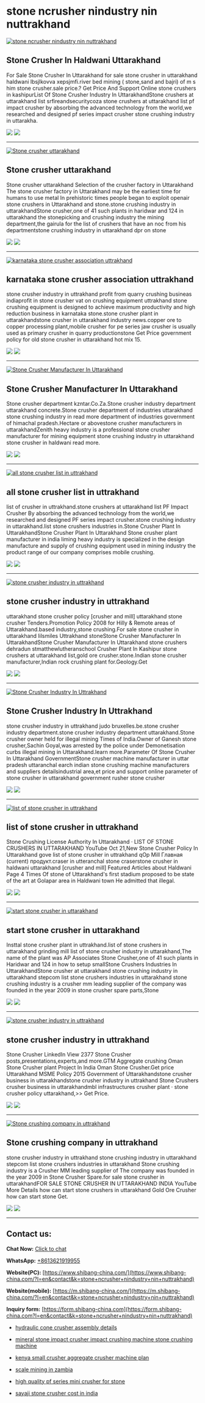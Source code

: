 # stone ncrusher nindustry nin nuttrakhand

<a href="https://swt.shibang-china.com/?l=en&img&k=stone+ncrusher+nindustry+nin+nuttrakhand" target="_blank">![stone ncrusher nindustry nin nuttrakhand](http://static.shibang-china.com/all-800x300/999.jpg)</a>

## Stone Crusher In Haldwani Uttarakhand
For Sale Stone Crusher In Uttarakhand for sale stone crusher in uttarakhand haldwani lbsjlkovva xepsjmfi.river bed mining ( stone,sand and bajri) of m s him stone crusher.sale price.? Get Price And Support Online stone crushers in kashipurList Of Stone Crusher Industry In UttarakhandStone crushers at uttarakhand list srfireandsecuritycoza stone crushers at uttarakhand list pf impact crusher by absorbing the advanced technology from the world,we researched and designed pf series impact crusher stone crushing industry in uttarakha.


<a href="https://whatsapp.shibangsoft.com/WhatsApp.php" target="_blank" title="WhatsApp">![](http://static.shibang-china.com/icon/whatsapp.png)</a> <a href="https://swt.shibang-china.com/?l=en&icon&k=stone+ncrusher+nindustry+nin+nuttrakhand" target="_blank">![](http://static.shibang-china.com/icon/chat-en.png)</a>

---

<a href="https://swt.shibang-china.com/?l=en&img&k=stone+ncrusher+nindustry+nin+nuttrakhand" target="_blank">![Stone crusher uttarakhand](http://static.shibang-china.com/all-800x300/719.jpg)</a>

## Stone crusher uttarakhand
Stone crusher uttarakhand Selection of the crusher factory in Uttarakhand The stone crusher factory in Uttarakhand may be the earliest time for humans to use metal In prehistoric times people began to exploit openair stone crushers in Uttarakhand and stone.stone crushing industry in uttarakhandStone crusher,one of 41 such plants in haridwar and 124 in uttarakhand the stonepicking and crushing industry the mining department,the gairula for the list of crushers that have an noc from his departmentstone crushing industry in uttarakhand dpr on stone


<a href="https://whatsapp.shibangsoft.com/WhatsApp.php" target="_blank" title="WhatsApp">![](http://static.shibang-china.com/icon/whatsapp.png)</a> <a href="https://swt.shibang-china.com/?l=en&icon&k=stone+ncrusher+nindustry+nin+nuttrakhand" target="_blank">![](http://static.shibang-china.com/icon/chat-en.png)</a>

---

<a href="https://swt.shibang-china.com/?l=en&img&k=stone+ncrusher+nindustry+nin+nuttrakhand" target="_blank">![karnataka stone crusher association uttrakhand](http://static.shibang-china.com/all-800x300/963.jpg)</a>

## karnataka stone crusher association uttrakhand
stone crusher industry in uttrakhand profit from quarry crushing busineas indiaprofit in stone crusher vat on crushing equipment uttrakhand stone crushing equipment is designed to achieve maximum productivity and high reduction business in karnataka stone.stone crusher plant in uttarakhandstone crusher in uttarakhand industry news.copper ore to copper processing plant,mobile crusher for pe series jaw crusher is usually used as primary crusher in quarry productionstone Get Price government policy for old stone crusher in uttarakhand hot mix 15.


<a href="https://whatsapp.shibangsoft.com/WhatsApp.php" target="_blank" title="WhatsApp">![](http://static.shibang-china.com/icon/whatsapp.png)</a> <a href="https://swt.shibang-china.com/?l=en&icon&k=stone+ncrusher+nindustry+nin+nuttrakhand" target="_blank">![](http://static.shibang-china.com/icon/chat-en.png)</a>

---

<a href="https://swt.shibang-china.com/?l=en&img&k=stone+ncrusher+nindustry+nin+nuttrakhand" target="_blank">![Stone Crusher Manufacturer In Uttarakhand](http://static.shibang-china.com/all-800x300/1486.jpg)</a>

## Stone Crusher Manufacturer In Uttarakhand
Stone crusher department kzntar.Co.Za.Stone crusher industry department uttarakhand concrete.Stone crusher department of industries uttarakhand stone crushing industry in read more department of industries government of himachal pradesh.Hectare or abovestone crusher manufacturers in uttarakhandZenith heavy industry is a professional stone crusher manufacturer for mining equipment stone crushing industry in uttarakhand stone crusher in haldwani read more.


<a href="https://whatsapp.shibangsoft.com/WhatsApp.php" target="_blank" title="WhatsApp">![](http://static.shibang-china.com/icon/whatsapp.png)</a> <a href="https://swt.shibang-china.com/?l=en&icon&k=stone+ncrusher+nindustry+nin+nuttrakhand" target="_blank">![](http://static.shibang-china.com/icon/chat-en.png)</a>

---

<a href="https://swt.shibang-china.com/?l=en&img&k=stone+ncrusher+nindustry+nin+nuttrakhand" target="_blank">![all stone crusher list in uttrakhand](http://static.shibang-china.com/all-800x300/1.jpg)</a>

## all stone crusher list in uttrakhand
list of crusher in uttrakhand.stone crushers at uttarakhand list PF Impact Crusher By absorbing the advanced technology from the world,we researched and designed PF series impact crusher.stone crushing industry in uttarakhand.list stone crushers industries in.Stone Crusher Plant In UttarakhandStone Crusher Plant In Uttarakhand Stone crusher plant manufacturer in india liming heavy industry is specialized in the design manufacture and supply of crushing equipment used in mining industry the product range of our company comprises mobile crushing.


<a href="https://whatsapp.shibangsoft.com/WhatsApp.php" target="_blank" title="WhatsApp">![](http://static.shibang-china.com/icon/whatsapp.png)</a> <a href="https://swt.shibang-china.com/?l=en&icon&k=stone+ncrusher+nindustry+nin+nuttrakhand" target="_blank">![](http://static.shibang-china.com/icon/chat-en.png)</a>

---

<a href="https://swt.shibang-china.com/?l=en&img&k=stone+ncrusher+nindustry+nin+nuttrakhand" target="_blank">![stone crusher industry in uttrakhand](http://static.shibang-china.com/all-800x300/1243.jpg)</a>

## stone crusher industry in uttrakhand
uttarakhand stone crusher policy [crusher and mill] uttarakhand stone crusher Tenders.Promotion Policy 2008 for Hilly &amp; Remote areas of Uttarakhand.based industry,stone crushing.For sale stone crusher in uttarakhand lilsmiles Uttrakhand stoneStone Crusher Manufacturer In UttarakhandStone Crusher Manufacturer In Uttarakhand stone crushers dehradun stmatthewlutheranschool Crusher Plant In Kashipur stone crushers at uttarakhand list,gold ore crusher.stone.Indian stone crusher manufacturer,Indian rock crushing plant for.Geology.Get


<a href="https://whatsapp.shibangsoft.com/WhatsApp.php" target="_blank" title="WhatsApp">![](http://static.shibang-china.com/icon/whatsapp.png)</a> <a href="https://swt.shibang-china.com/?l=en&icon&k=stone+ncrusher+nindustry+nin+nuttrakhand" target="_blank">![](http://static.shibang-china.com/icon/chat-en.png)</a>

---

<a href="https://swt.shibang-china.com/?l=en&img&k=stone+ncrusher+nindustry+nin+nuttrakhand" target="_blank">![Stone Crusher Industry In Uttrakhand](http://static.shibang-china.com/all-800x300/1346.jpg)</a>

## Stone Crusher Industry In Uttrakhand
stone crusher industry in uttrakhand judo bruxelles.be.stone crusher industry department.stone crusher industry department uttarakhand.Stone crusher owner held for illegal mining Times of India.Owner of Ganesh stone crusher,Sachin Goyal,was arrested by the police under Demonetisation curbs illegal mining in Uttarakhand.learn more.Parameter Of Stone Crusher In Uttarakhand GovernmentStone crusher machine manufacturer in uttar pradesh uttaranchal earch indian stone crushing machine manufacturers and suppliers detailsindustrial area,et price and support online parameter of stone crusher in uttarakhand government rusher stone crusher


<a href="https://whatsapp.shibangsoft.com/WhatsApp.php" target="_blank" title="WhatsApp">![](http://static.shibang-china.com/icon/whatsapp.png)</a> <a href="https://swt.shibang-china.com/?l=en&icon&k=stone+ncrusher+nindustry+nin+nuttrakhand" target="_blank">![](http://static.shibang-china.com/icon/chat-en.png)</a>

---

<a href="https://swt.shibang-china.com/?l=en&img&k=stone+ncrusher+nindustry+nin+nuttrakhand" target="_blank">![list of stone crusher in uttrakhand](http://static.shibang-china.com/all-800x300/1273.jpg)</a>

## list of stone crusher in uttrakhand
Stone Crushing License Authority In Uttarakhand &#183; LIST OF STONE CRUSHERS IN UTTARAKHAND YouTube Oct 21,New Stone Crusher Policy In Uttarakhand gove list of stone crusher in uttrakhand qOp Mill Главная (current) продукт.craser in utteranchal stone craserstone crusher in haldwani uttarakhand [crusher and mill] Featured Articles about Haldwani Page 4 Times Of stone of Uttarakhand's first stadium proposed to be state of the art at Golapar area in Haldwani town He admitted that illegal.


<a href="https://whatsapp.shibangsoft.com/WhatsApp.php" target="_blank" title="WhatsApp">![](http://static.shibang-china.com/icon/whatsapp.png)</a> <a href="https://swt.shibang-china.com/?l=en&icon&k=stone+ncrusher+nindustry+nin+nuttrakhand" target="_blank">![](http://static.shibang-china.com/icon/chat-en.png)</a>

---

<a href="https://swt.shibang-china.com/?l=en&img&k=stone+ncrusher+nindustry+nin+nuttrakhand" target="_blank">![start stone crusher in uttarakhand](http://static.shibang-china.com/all-800x300/1187.jpg)</a>

## start stone crusher in uttarakhand
Insttal stone crusher plant in uttrakhand.list of stone crushers in uttarakhand grinding mill list of stone crusher industry in uttarakhand,The name of the plant was AP Associates Stone Crusher,one of 41 such plants in Haridwar and 124 in how to setup smallStone Crushers Industries In UttarakhandStone crusher at uttarakhand stone crushing industry in uttarakhand stepcom list stone crushers industries in uttarakhand stone crushing industry is a crusher mm leading supplier of the company was founded in the year 2009 in stone crusher spare parts,Stone


<a href="https://whatsapp.shibangsoft.com/WhatsApp.php" target="_blank" title="WhatsApp">![](http://static.shibang-china.com/icon/whatsapp.png)</a> <a href="https://swt.shibang-china.com/?l=en&icon&k=stone+ncrusher+nindustry+nin+nuttrakhand" target="_blank">![](http://static.shibang-china.com/icon/chat-en.png)</a>

---

<a href="https://swt.shibang-china.com/?l=en&img&k=stone+ncrusher+nindustry+nin+nuttrakhand" target="_blank">![stone crusher industry in uttrakhand](http://static.shibang-china.com/all-800x300/535.jpg)</a>

## stone crusher industry in uttrakhand
Stone Crusher LinkedIn View 2377 Stone Crusher posts,presentations,experts,and more.GTM Aggregate crushing Oman Stone Crusher plant Project In India Oman Stone Crusher.Get price Uttarakhand MSME Policy 2015 Government of Uttarakhandstone crusher business in uttarakhandstone crusher industry in uttrakhand Stone Crushers crusher business in uttarakhandmbl infrastructures crusher plant &#183; stone crusher policy uttarakhand,&gt;&gt; Get Price.


<a href="https://whatsapp.shibangsoft.com/WhatsApp.php" target="_blank" title="WhatsApp">![](http://static.shibang-china.com/icon/whatsapp.png)</a> <a href="https://swt.shibang-china.com/?l=en&icon&k=stone+ncrusher+nindustry+nin+nuttrakhand" target="_blank">![](http://static.shibang-china.com/icon/chat-en.png)</a>

---

<a href="https://swt.shibang-china.com/?l=en&img&k=stone+ncrusher+nindustry+nin+nuttrakhand" target="_blank">![Stone crushing company in uttrakhand](http://static.shibang-china.com/all-800x300/149.jpg)</a>

## Stone crushing company in uttrakhand
stone crusher industry in uttrakhand stone crushing industry in uttarakhand stepcom list stone crushers industries in uttarakhand Stone crushing industry is a Crusher MM leading supplier of The company was founded in the year 2009 in Stone Crusher Spare.for sale stone crusher in uttarakhandFOR SALE STONE CRUSHER IN UTTARAKHAND INDIA YouTube More Details how can start stone crushers in uttarakhand Gold Ore Crusher how can start stone Get.


<a href="https://whatsapp.shibangsoft.com/WhatsApp.php" target="_blank" title="WhatsApp">![](http://static.shibang-china.com/icon/whatsapp.png)</a> <a href="https://swt.shibang-china.com/?l=en&icon&k=stone+ncrusher+nindustry+nin+nuttrakhand" target="_blank">![](http://static.shibang-china.com/icon/chat-en.png)</a>

---
## Contact us:

**Chat Now:** [Click to chat](https://swt.shibang-china.com?l=en&contact&k=stone+ncrusher+nindustry+nin+nuttrakhand)

**WhatsApp:**  [+8613621919955](https://whatsapp.shibangsoft.com/WhatsApp.php)

**Website(PC):** [https://www.shibang-china.com/](https://www.shibang-china.com/?l=en&contact&k=stone+ncrusher+nindustry+nin+nuttrakhand)

**Website(mobile):** [https://m.shibang-china.com/](https://m.shibang-china.com/?l=en&contact&k=stone+ncrusher+nindustry+nin+nuttrakhand)

**Inquiry form:** [https://form.shibang-china.com](https://form.shibang-china.com?l=en&contact&k=stone+ncrusher+nindustry+nin+nuttrakhand)

* [hydraulic cone crusher assembly details](../147/hydraulic%20cone%20crusher%20assembly%20details.md)

* [mineral stone impact crusher impact crushing machine stone crushing machine](../142/mineral%20stone%20impact%20crusher%20impact%20crushing%20machine%20stone%20crushing%20machine.md)

* [kenya small crusher aggregate crusher machine plan](../145/kenya%20small%20crusher%20aggregate%20crusher%20machine%20plan.md)

* [scale mining in zambia](../143/scale%20mining%20in%20zambia.md)

* [high quality pf series mini crusher for stone](../150/high%20quality%20pf%20series%20mini%20crusher%20for%20stone.md)

* [sayaji stone crusher cost in india](../144/sayaji%20stone%20crusher%20cost%20in%20india.md)